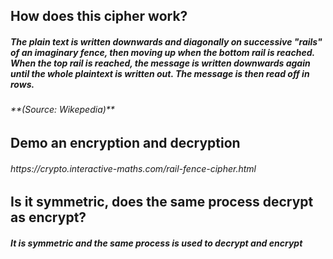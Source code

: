 <h2> How does this cipher work?

<h5> The plain text is written downwards and diagonally on successive "rails" of an imaginary fence, then moving up when the bottom rail is reached. When the top rail is reached, the message is written downwards again until the whole plaintext is written out. The message is then read off in rows. 
<h6> **(Source: Wikepedia)**
  
<h2> Demo an encryption and decryption 
<h6> https://crypto.interactive-maths.com/rail-fence-cipher.html
  
<h2> Is it symmetric, does the same process decrypt as encrypt?

<h5> It is symmetric and the same process is used to decrypt and encrypt
